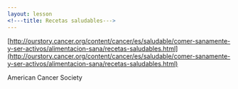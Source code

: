 ```yaml
---
layout: lesson
<!---title: Recetas saludables--->
---
```


[http://ourstory.cancer.org/content/cancer/es/saludable/comer-sanamente-y-ser-activos/alimentacion-sana/recetas-saludables.html](http://ourstory.cancer.org/content/cancer/es/saludable/comer-sanamente-y-ser-activos/alimentacion-sana/recetas-saludables.html) 

American Cancer Society
